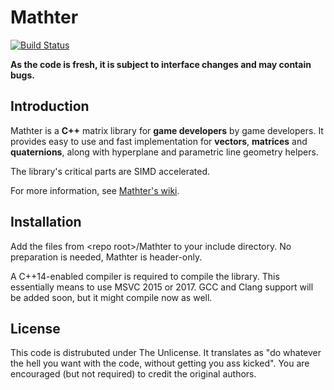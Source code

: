 Mathter
===

[![Build Status](https://travis-ci.org/petiaccja/Mathter.svg?branch=master)](https://travis-ci.org/petiaccja/Mathter)

**As the code is fresh, it is subject to interface changes and may contain bugs.**

Introduction
---
Mathter is a **C++** matrix library for **game developers** by game developers.
It provides easy to use and fast implementation for **vectors**, **matrices**
and **quaternions**, along with hyperplane and parametric line geometry helpers.

The library's critical parts are SIMD accelerated.

For more information, see [Mathter's wiki](https://github.com/petiaccja/Mathter/wiki).

Installation
---
Add the files from &lt;repo root&gt;/Mathter to your include directory.
No preparation is needed, Mathter is header-only.

A C++14-enabled compiler is required to compile the library. This essentially means to
use MSVC 2015 or 2017. GCC and Clang support will be added soon, but it might compile now as well.

License
---
This code is distrubuted under The Unlicense.
It translates as "do whatever the hell you want with the code, without getting you ass kicked".
You are encouraged (but not required) to credit the original authors.


















